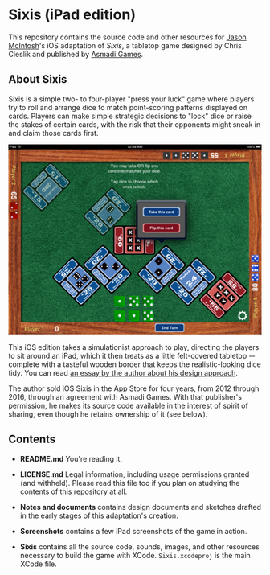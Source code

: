 # Sixis (iPad edition)

This repository contains the source code and other resources for [Jason McIntosh](http://jmac.org)'s iOS adaptation of _Sixis_, a tabletop game designed by Chris Cieslik and published by [Asmadi Games](http://www.asmadigames.com).

## About Sixis

Sixis is a simple two- to four-player "press your luck" game where players try to roll and arrange dice to match point-scoring patterns displayed on cards. Players can make simple strategic decisions to "lock" dice or raise the stakes of certain cards, with the risk that their opponents might sneak in and claim those cards first.

![A game in progress](Screenshots/Four_players_with_popover.png)

This iOS edition takes a simulationist approach to play, directing the players to sit around an iPad, which it then treats as a little felt-covered tabletop -- complete with a tasteful wooden border that keeps the realistic-looking dice tidy. You can read [an essay by the author about his design approach](http://gameshelf.jmac.org/2012/11/announcing-sixis-for-ipad/).

The author sold iOS Sixis in the App Store for four years, from 2012 through 2016, through an agreement with Asmadi Games. With that publisher's permission, he makes its source code available in the interest of spirit of sharing, even though he retains ownership of it (see below).

## Contents

* **README.md** You're reading it.

* **LICENSE.md** Legal information, including usage permissions granted (and withheld). Please read this file too if you plan on studying the contents of this repository at all.

* **Notes and documents** contains design documents and sketches drafted in the early stages of this adaptation's creation.

* **Screenshots** contains a few iPad screenshots of the game in action.

* **Sixis** contains all the source code, sounds, images, and other resources necessary to build the game with XCode. `Sixis.xcodeproj` is the main XCode file.
